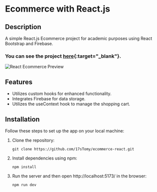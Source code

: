 # Ecommerce with React.js

## Description
A simple React.js Ecommerce project for academic purposes using React Bootstrap and Firebase.

### You can see the project [here](https://ecommerce-react-swart-five.vercel.app/){:target="_blank"}.

![React Ecommerce Preview](src/assets/preview.gif)

## Features
- Utilizes custom hooks for enhanced functionality.
- Integrates Firebase for data storage.
- Utilizes the useContext hook to manage the shopping cart.

## Installation
Follow these steps to set up the app on your local machine:

1. Clone the repository:
   ```
   git clone https://github.com/17sTomy/ecommerce-react.git
   ```
2. Install dependencies using npm:
   ```
   npm install
   ``` 
3. Run the server and then open http://localhost:5173/ in the browser:
   ```
   npm run dev